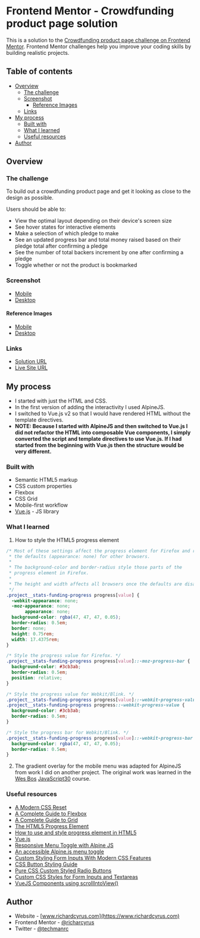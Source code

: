 # Frontend Mentor - Crowdfunding product page solution

This is a solution to the [Crowdfunding product page challenge on Frontend Mentor](https://www.frontendmentor.io/challenges/crowdfunding-product-page-7uvcZe7ZR). Frontend Mentor challenges help you improve your coding skills by building realistic projects.

## Table of contents

- [Overview](#overview)
  - [The challenge](#the-challenge)
  - [Screenshot](#screenshot)
    - [Reference Images](#reference-images)
  - [Links](#links)
- [My process](#my-process)
  - [Built with](#built-with)
  - [What I learned](#what-i-learned)
  - [Useful resources](#useful-resources)
- [Author](#author)

## Overview

### The challenge

To build out a crowdfunding product page and get it looking as close to the design as possible.

Users should be able to:

- View the optimal layout depending on their device's screen size
- See hover states for interactive elements
- Make a selection of which pledge to make
- See an updated progress bar and total money raised based on their pledge total after confirming a pledge
- See the number of total backers increment by one after confirming a pledge
- Toggle whether or not the product is bookmarked

### Screenshot

- [Mobile](./design/screenshots/mobile-screenshot.jpg)
- [Desktop](./design/screenshots/desktop-screenshot.png)

#### Reference Images

- [Mobile](./design/reference/mobile-design.jpg)
- [Desktop](./design/reference/desktop-design.jpg)

### Links

- [Solution URL](https://github.com/richardcyrus/fm-crowdfunding-product-page)
- [Live Site URL](https://www.richardcyrus.com/fm-crowdfunding-product-page)

## My process

- I started with just the HTML and CSS.
- In the first version of adding the interactivity I used AlpineJS.
- I switched to Vue.js v2 so that I would have rendered HTML without the template directives.
- **NOTE: Because I started with AlpineJS and then switched to Vue.js I did not refactor the HTML into composable Vue components, I simply converted the script and template directives to use Vue.js. If I had started from the beginning with Vue.js then the structure would be very different.**

### Built with

- Semantic HTML5 markup
- CSS custom properties
- Flexbox
- CSS Grid
- Mobile-first workflow
- [Vue.js](https://vuejs.org/) - JS library

### What I learned

1. How to style the HTML5 progress element

```css
/* Most of these settings affect the progress element for Firefox and removes
 * the defaults (appearance: none) for other browsers.
 *
 * The background-color and border-radius style those parts of the
 * progress element in Firefox.
 *
 * The height and width affects all browsers once the defaults are disabled.
 */
.project__stats-funding-progress progress[value] {
  -webkit-appearance: none;
  -moz-appearance: none;
       appearance: none;
  background-color: rgba(47, 47, 47, 0.05);
  border-radius: 0.5em;
  border: none;
  height: 0.75rem;
  width: 17.4375rem;
}

/* Style the progress value for Firefox. */
.project__stats-funding-progress progress[value]::-moz-progress-bar {
  background-color: #3cb3ab;
  border-radius: 0.5em;
  position: relative;
}

/* Style the progress value for Webkit/Blink. */
.project__stats-funding-progress progress[value]::-webkit-progress-value,
.project__stats-funding-progress progress::-webkit-progress-value {
  background-color: #3cb3ab;
  border-radius: 0.5em;
}

/* Style the progress bar for Webkit/Blink. */
.project__stats-funding-progress progress[value]::-webkit-progress-bar {
  background-color: rgba(47, 47, 47, 0.05);
  border-radius: 0.5em;
}
```

2. The gradient overlay for the mobile menu was adapted for AlpineJS from work I did on another project. The original work was learned in the [Wes Bos](https://wesbos.com) [JavaScript30](https://javascript30.com/) course.

### Useful resources

- [A Modern CSS Reset](https://piccalil.li/blog/a-modern-css-reset/)
- [A Complete Guide to Flexbox](https://css-tricks.com/snippets/css/a-guide-to-flexbox/)
- [A Complete Guide to Grid](https://css-tricks.com/snippets/css/complete-guide-grid/)
- [The HTML5 Progress Element](https://css-tricks.com/html5-progress-element/)
- [How to use and style progress element in HTML5](https://basicuse.net/articles/pl/textile/html_css/how_to_use_and_style_progress_element_in_html5)
- [Vue.js](https://vuejs.org/)
- [Responsive Menu Toggle with Alpine JS](https://austencam.com/posts/responsive-menu-toggle-with-alpine-js)
- [An accessible Alpine.js menu toggle](https://codewithhugo.com/alpinejs-a11y-menu/)
- [Custom Styling Form Inputs With Modern CSS Features](https://css-tricks.com/custom-styling-form-inputs-with-modern-css-features/)
- [CSS Button Styling Guide](https://moderncss.dev/css-button-styling-guide/)
- [Pure CSS Custom Styled Radio Buttons](https://moderncss.dev/pure-css-custom-styled-radio-buttons/)
- [Custom CSS Styles for Form Inputs and Textareas](https://moderncss.dev/custom-css-styles-for-form-inputs-and-textareas/)
- [VueJS Components using scrollIntoView()](https://stackoverflow.com/questions/44607108/vuejs-components-using-scrollintoview)

## Author

- Website - [www.richardcyrus.com](https://www.richardcyrus.com)
- Frontend Mentor - [@richarcyrus](https://www.frontendmentor.io/profile/richarcyrus)
- Twitter - [@techmanrc](https://www.twitter.com/techmanrc)
